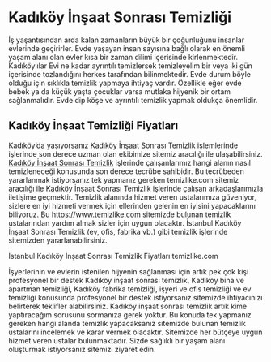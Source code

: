 # Kadıköy İnşaat Sonrası Temizliği
İş yaşantısından arda kalan zamanların büyük bir çoğunluğunu insanlar evlerinde geçirirler. Evde yaşayan insan sayısına bağlı olarak en önemli yaşam alanı olan evler kısa bir zaman dilimi içerisinde kirlenmektedir. Kadıköylılar Evi ne kadar ayrıntılı temizlersek temizleyelim bir veya iki gün içerisinde tozlandığını herkes tarafından bilinmektedir. Evde durum böyle olduğu için sıklıkla temizlik yapmaya ihtiyaç vardır. Özellikle eğer evde bebek ya da küçük yaşta çocuklar varsa mutlaka hijyenik bir ortam sağlanmalıdır. Evde dip köşe ve ayrıntılı temizlik yapmak oldukça önemlidir.

## Kadıköy İnşaat Temizliği Fiyatları

Kadıköy’da yaşıyorsanız Kadıköy İnşaat Sonrası Temizlik işlemlerinde işlerinde son derece uzman olan ekibimize sitemiz aracılığı ile ulaşabilirsiniz. [Kadıköy İnşaat Sonrası Temizlik](https://www.temizlike.com/kadikoy/)  işlerinde çalışanlarımız hangi alanın nasıl temizleneceği konusunda son derece tecrübe sahibidir. Bu tecrübeden yararlanmak istiyorsanız tek yapmanız gereken temizlike.com sitemiz aracılığı ile Kadıköy İnşaat Sonrası Temizlik işlerinde çalışan arkadaşlarımızla iletişime geçmektir. Temizlik alanında hizmet veren ustalarımıza güveniyor, sizlere en iyi hizmeti vermek için ellerinden gelenin en iyisini yapacaklarını biliyoruz.
Bu https://www.temizlike.com sitemizde bulunan temizlik ustalarından yardım almak sizler için uygun olacaktır. İstanbul Kadıköy İnşaat Sonrası Temizlik (ev, ofis, fabrika vb.) gibi temizlik işlerinde sitemizden yararlanabilirsiniz.

İstanbul Kadıköy İnşaat Sonrası Temizlik Fiyatları temizlike.com

İşyerlerinin ve evlerin istenilen hijyenin sağlanması için artık pek çok kişi profesyonel bir destek Kadıköy inşaat sonrası temizlik, Kadıköy bina ve apartman temizliği, Kadıköy fabrika temizliği, işyeri ve ofis temizliği ve ev temizliği konusunda profesyonel bir destek istiyorsanız sitemizde ihtiyacınızı belirterek teklifler alabilirsiniz. Kadıköy inşaat sonrası temizlik artık kime yaptıracağım sorusunu sormanıza gerek yoktur. Bu konuda tek yapmanız gereken hangi alanda temizlik yapacaksanız sitemizde bulunan temizlik ustalarını incelemek ve karar vermek olacaktır. Sitemizde her bütçeye uygun hizmet veren ustalar bulunmaktadır. Sizde sağlıklı bir yaşam alanı oluşturmak istiyorsanız sitemizi ziyaret edin.
